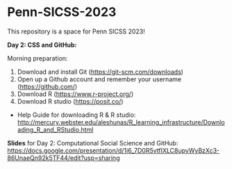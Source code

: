 # Penn-SICSS-2023


This repository is a space for Penn SICSS 2023!

**Day 2: CSS and GitHub:**

Morning preparation: 
1. Download and install Git (https://git-scm.com/downloads)
2. Open up a Github account and remember your username (https://github.com/)
3. Download R (https://www.r-project.org/)
4. Download R studio (https://posit.co/)

- Help Guide for downloading R & R studio: http://mercury.webster.edu/aleshunas/R_learning_infrastructure/Downloading_R_and_RStudio.html 

**Slides** for Day 2: Computational Social Science and GitHub: https://docs.google.com/presentation/d/1i6_7D0R5vtfIXLC8upyWyBzXc3-86UnaeQn92k5TF44/edit?usp=sharing


